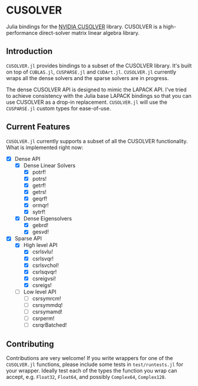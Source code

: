 # CUSOLVER

Julia bindings for the [NVIDIA CUSOLVER](http://docs.nvidia.com/cuda/cusolver) library. CUSOLVER is a high-performance direct-solver matrix linear algebra library.

## Introduction

`CUSOLVER.jl` provides bindings to a subset of the CUSOLVER library. It's built on top of `CUBLAS.jl`, `CUSPARSE.jl` and `CUDArt.jl`. `CUSOLVER.jl` currently wraps all the dense solvers and the sparse solvers are in progress.

The dense CUSOLVER API is designed to mimic the LAPACK API. I've tried to achieve consistency with the Julia base LAPACK bindings so that you can use CUSOLVER as a drop-in replacement. `CUSOLVER.jl` will use the `CUSPARSE.jl` custom types for ease-of-use.

## Current Features

`CUSOLVER.jl` currently supports a subset of all the CUSOLVER functionality. What is implemented right now:
- [x] Dense API
    - [x] Dense Linear Solvers
        - [x] potrf!
        - [x] potrs!
        - [x] getrf!
        - [x] getrs!
        - [x] geqrf!
        - [x] ormqr!
        - [x] sytrf!
    - [x] Dense Eigensolvers
        - [x] gebrd!
        - [x] gesvd!
- [x] Sparse API
    - [x] High level API
        - [x] csrlsvlu!
        - [x] csrlsvqr!
        - [x] csrlsvchol!
        - [x] csrlsqvqr!
        - [x] csreigvsi!
        - [x] csreigs!
    - [ ] Low level API
        - [ ] csrsymrcm!
        - [ ] csrsymmdq!
        - [ ] csrsymamd!
        - [ ] csrperm!
        - [ ] csrqrBatched!

## Contributing

Contributions are very welcome! If you write wrappers for one of the `CUSOLVER.jl` functions, please include some tests in `test/runtests.jl` for your wrapper. Ideally test each of the types the function you wrap can accept, e.g. `Float32`, `Float64`, and possibly `Complex64`, `Complex128`.
